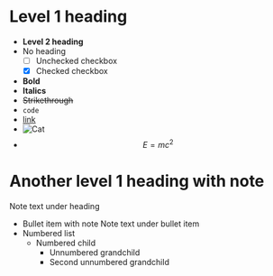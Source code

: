 # Level 1 heading

* __Level 2 heading__
* No heading
  * [ ] Unchecked checkbox
  * [x] Checked checkbox
* **Bold**
* __Italics__
* ~~Strikethrough~~
* `code`
* [link](www.google.com)
* ![Cat](example.com/cat.jpg)
* $$E = mc^2$$

# Another level 1 heading with note
Note text under heading

* Bullet item with note
  Note text under bullet item
* Numbered list
  * Numbered child
    * Unnumbered grandchild
    * Second unnumbered grandchild
